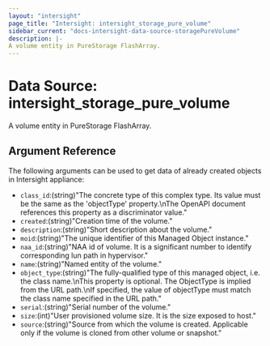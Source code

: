 ```yaml
---
layout: "intersight"
page_title: "Intersight: intersight_storage_pure_volume"
sidebar_current: "docs-intersight-data-source-storagePureVolume"
description: |-
A volume entity in PureStorage FlashArray.
---
```


# Data Source: intersight_storage_pure_volume
A volume entity in PureStorage FlashArray.
## Argument Reference
The following arguments can be used to get data of already created objects in Intersight appliance:
* `class_id`:(string)"The concrete type of this complex type. Its value must be the same as the 'objectType' property.\nThe OpenAPI document references this property as a discriminator value."
* `created`:(string)"Creation time of the volume."
* `description`:(string)"Short description about the volume."
* `moid`:(string)"The unique identifier of this Managed Object instance."
* `naa_id`:(string)"NAA id of volume. It is a significant number to identify corresponding lun path in hypervisor."
* `name`:(string)"Named entity of the volume."
* `object_type`:(string)"The fully-qualified type of this managed object, i.e. the class name.\nThis property is optional. The ObjectType is implied from the URL path.\nIf specified, the value of objectType must match the class name specified in the URL path."
* `serial`:(string)"Serial number of the volume."
* `size`:(int)"User provisioned volume size. It is the size exposed to host."
* `source`:(string)"Source from which the volume is created. Applicable only if the volume is cloned from other volume or snapshot."
